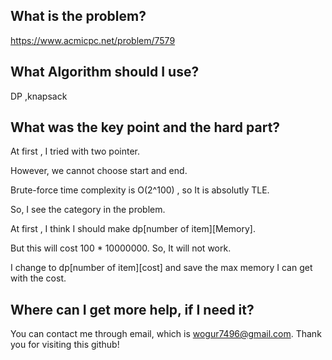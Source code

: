 ## What is the problem?

<https://www.acmicpc.net/problem/7579>

## What Algorithm should I use?

DP ,knapsack

## What was the key point and the hard part?

At first , I tried with two pointer. 

However, we cannot choose start and end.

Brute-force time complexity is O(2^100) , so It is absolutly TLE.

So, I see the category in the problem.

At first , I think I should make dp[number of item][Memory].

But this will cost 100 * 10000000. So, It will not work.

I change to dp[number of item][cost] and save the max memory I can get with the cost.

## Where can I get more help, if I need it?

You can contact me through email, which is wogur7496@gmail.com.
Thank you for visiting this github!

